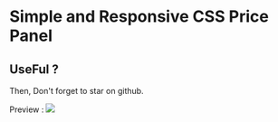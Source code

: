 # Simple and Responsive CSS Price Panel

## UseFul ?

Then, Don't forget to star on github.

Preview : ![](https://i.imgur.com/kfdBrYr.png)

